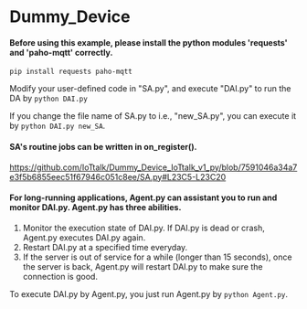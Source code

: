 # Dummy_Device
#### Before using this example, please install the python modules 'requests' and 'paho-mqtt' correctly.


  `pip install requests paho-mqtt`
    

Modify your user-defined code in "SA.py", and execute "DAI.py" to run the DA by `python DAI.py`

If you change the file name of SA.py to i.e., "new_SA.py", you can execute it by `python DAI.py new_SA`.

#### SA's routine jobs can be written in on_register().
https://github.com/IoTtalk/Dummy_Device_IoTtalk_v1_py/blob/7591046a34a7e3f5b6855eec51f67946c051c8ee/SA.py#L23C5-L23C20

#### For long-running applications, Agent.py can assistant you to run and monitor DAI.py. Agent.py has three abilities.
1. Monitor the execution state of DAI.py. If DAI.py is dead or crash, Agent.py executes DAI.py again.
2. Restart DAI.py at a specified time everyday.
3. If the server is out of service for a while (longer than 15 seconds),  once the server is back, Agent.py will restart DAI.py to make sure the connection is good.

To execute DAI.py by Agent.py, you just run Agent.py by `python Agent.py`.
